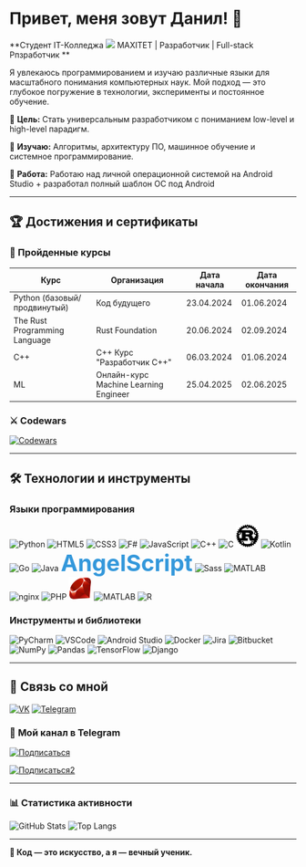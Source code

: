 # Привет, меня зовут Данил! 👋

**Студент IT-Колледжа <img src="(https://static.tildacdn.com/tild3835-3638-4035-b135-316236636165/Fat_logo.svg)" width="20"> MAXITET | Разработчик | Full-stack Рпзработчик **

Я увлекаюсь программированием и изучаю различные языки для масштабного понимания компьютерных наук. Мой подход — это глубокое погружение в технологии, эксперименты и постоянное обучение.

🔭 **Цель:** Стать универсальным разработчиком с пониманием low-level и high-level парадигм.  

🌱 **Изучаю:** Алгоритмы, архитектуру ПО, машинное обучение и системное программирование.

🔭 **Работа:** Работаю над личной операционной системой на Android Studio + разработал полный шаблон ОС под Android

---

## 🏆 Достижения и сертификаты

### 📜 Пройденные курсы
| Курс | Организация | Дата начала | Дата окончания |
|------|------------|------------|---------------|
| Python (базовый/продвинутый) | Код будущего | 23.04.2024 | 01.06.2024 |
| The Rust Programming Language | Rust Foundation | 20.06.2024 | 02.09.2024 |
| C++ | C++ Курс "Разработчик С++" | 06.03.2024 | 01.06.2024 |
| ML | Онлайн-курс Machine Learning Engineer | 25.04.2025 | 02.06.2025| 

### ⚔️ Codewars
[![Codewars](https://www.codewars.com/users/DiavolIII/badges/large)](https://www.codewars.com/users/DiavolIII)

---

## 🛠 **Технологии и инструменты**

### **Языки программирования**
<p align="left">
  <!-- Основные языки -->
  <img src="https://cdn.jsdelivr.net/gh/devicons/devicon/icons/python/python-original.svg" width="40" height="40" alt="Python"/>
  <img src="https://cdn.jsdelivr.net/gh/devicons/devicon/icons/html5/html5-original.svg" width="40" height="40" alt="HTML5" />
  <img src="https://cdn.jsdelivr.net/gh/devicons/devicon/icons/css3/css3-original.svg" width="40" height="40" alt="CSS3" />
  <img src="https://cdn.jsdelivr.net/gh/devicons/devicon/icons/fsharp/fsharp-original.svg" width="40" height="40" alt="F#" />
  <img src="https://cdn.jsdelivr.net/gh/devicons/devicon/icons/javascript/javascript-original.svg" width="40" height="40" alt="JavaScript"/>
  <img src="https://cdn.jsdelivr.net/gh/devicons/devicon/icons/cplusplus/cplusplus-original.svg" width="40" height="40" alt="C++"/>
  <img src="https://cdn.jsdelivr.net/gh/devicons/devicon/icons/c/c-original.svg" width="40" height="40" alt="C"/>
  <img src="https://raw.githubusercontent.com/devicons/devicon/9f4f5cdb393299a81125eb5127929ea7bfe42889/icons/rust/rust-plain.svg" width="40" height="40" alt="Rust" loading="lazy"/>
  <img src="https://cdn.jsdelivr.net/gh/devicons/devicon/icons/kotlin/kotlin-original.svg" width="40" height="40" alt="Kotlin"/>
  <img src="https://cdn.jsdelivr.net/gh/devicons/devicon/icons/go/go-original-wordmark.svg" width="40" height="40" alt="Go"/>
  <img src="https://cdn.jsdelivr.net/gh/devicons/devicon/icons/java/java-original.svg" width="40" height="40" alt="Java"/>
  <span style="font-size: 40px; font-weight: bold; color: #3498db;">AngelScript</span>
  
  <!-- Дополнительные языки -->
  <img src="https://cdn.jsdelivr.net/gh/devicons/devicon/icons/sass/sass-original.svg" width="40" height="40" alt="Sass"/>
  <img src="https://cdn.jsdelivr.net/gh/devicons/devicon/icons/matlab/matlab-original.svg" width="40" height="40" alt="MATLAB" />
  <img src="https://cdn.jsdelivr.net/gh/devicons/devicon/icons/nginx/nginx-original.svg" width="40" height="40" alt="nginx"/>
  <img src="https://cdn.jsdelivr.net/gh/devicons/devicon/icons/php/php-original.svg" width="40" height="40" alt="PHP"/>
  <img src="https://raw.githubusercontent.com/devicons/devicon/9f4f5cdb393299a81125eb5127929ea7bfe42889/icons/ruby/ruby-original.svg" width="40" height="40" alt="Ruby" loading="lazy"/>
  <img src="https://cdn.jsdelivr.net/gh/devicons/devicon/icons/matlab/matlab-original.svg" width="40" height="40" alt="MATLAB"/>
  <img src="https://cdn.jsdelivr.net/gh/devicons/devicon/icons/r/r-original.svg" width="40" height="40" alt="R"/>
</p>

### **Инструменты и библиотеки**
<p align="left">
  <!-- IDE и системы -->
  <img src="https://cdn.jsdelivr.net/gh/devicons/devicon/icons/pycharm/pycharm-original.svg" width="40" height="40" alt="PyCharm"/>
  <img src="https://cdn.jsdelivr.net/gh/devicons/devicon/icons/vscode/vscode-original.svg" width="40" height="40" alt="VSCode"/>
  <img src="https://cdn.jsdelivr.net/gh/devicons/devicon/icons/androidstudio/androidstudio-original.svg" width="40" height="40" alt="Android Studio"/>
  <img src="https://cdn.jsdelivr.net/gh/devicons/devicon/icons/docker/docker-original.svg" width="40" height="40" alt="Docker"/>
  <img src="https://cdn.jsdelivr.net/gh/devicons/devicon/icons/jira/jira-original.svg" width="40" height="40" alt="Jira"/>
  <img src="https://cdn.jsdelivr.net/gh/devicons/devicon/icons/bitbucket/bitbucket-original.svg" width="40" height="40" alt="Bitbucket"/>
  
  <!-- Библиотеки Python -->
  <img src="https://cdn.jsdelivr.net/gh/devicons/devicon/icons/numpy/numpy-original.svg" width="40" height="40" alt="NumPy"/>
  <img src="https://cdn.jsdelivr.net/gh/devicons/devicon/icons/pandas/pandas-original.svg" width="40" height="40" alt="Pandas"/>
  <img src="https://cdn.jsdelivr.net/gh/devicons/devicon/icons/tensorflow/tensorflow-original.svg" width="40" height="40" alt="TensorFlow"/>
  <img src="https://cdn.jsdelivr.net/gh/devicons/devicon/icons/django/django-plain.svg" width="40" height="40" alt="Django"/>
</p>

---

## 📱 **Связь со мной**

[![VK](https://img.shields.io/badge/VK-0077FF?style=for-the-badge&logo=vk&logoColor=white)](https://vk.com/xxxdanyacookie)
[![Telegram](https://img.shields.io/badge/Telegram-26A5E4?style=for-the-badge&logo=telegram&logoColor=white)](https://t.me/xxxdanyacookie)

### 🔔 **Мой канал в Telegram**
[![Подписаться](https://img.shields.io/badge/Подписаться-2CA5E0?style=for-the-badge&logo=telegram&logoColor=white)](https://t.me/Progxs)

[![Подписаться2](https://img.shields.io/badge/Подписаться-2CA5E0?style=for-the-badge&logo=telegram&logoColor=white)](https://t.me/ProgerXS)



---

### 📊 **Статистика активности**

![GitHub Stats](https://github-readme-stats.vercel.app/api?username=DiavolIII&show_icons=true&theme=radical)
![Top Langs](https://github-readme-stats.vercel.app/api/top-langs/?username=DiavolIII&layout=compact&theme=radical)

---

**🚀 Код — это искусство, а я — вечный ученик.**
